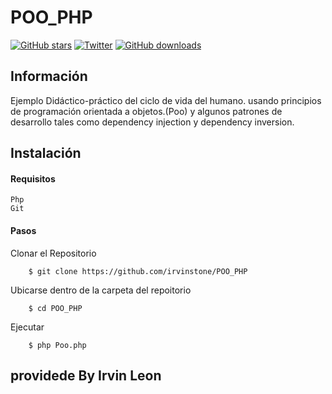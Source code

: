 # POO_PHP
[![GitHub stars](https://img.shields.io/github/stars/irvinstone/POO_PHP.svg?style=social)](https://github.com/irvinstone/https://github.com/irvinstone/POO_PHP/stargazers)
[![Twitter](https://img.shields.io/twitter/url/https/github.com/irvinstone/POO_PHP.svg?style=social)](https://twitter.com/intent/tweet?text=Wow:&url=https%3A%2F%2Fgithub.com%2Firvinstone%2FPOO_PHP)
[![GitHub downloads](https://img.shields.io/github/downloads/irvinstone/POO_PHP/total.svg)](https://github.com/irvinstone/POO_PHP)




## Información
Ejemplo Didáctico-práctico  del ciclo de vida del humano.
usando principios de programación orientada a objetos.(Poo)
y algunos patrones de desarrollo tales como dependency injection y dependency inversion.


## Instalación
#### Requisitos
    Php
    Git
#### Pasos
Clonar el Repositorio
```
    $ git clone https://github.com/irvinstone/POO_PHP
```
Ubicarse dentro de la carpeta del repoitorio
```
    $ cd POO_PHP
```
Ejecutar
```
    $ php Poo.php
```

## providede By Irvin Leon
